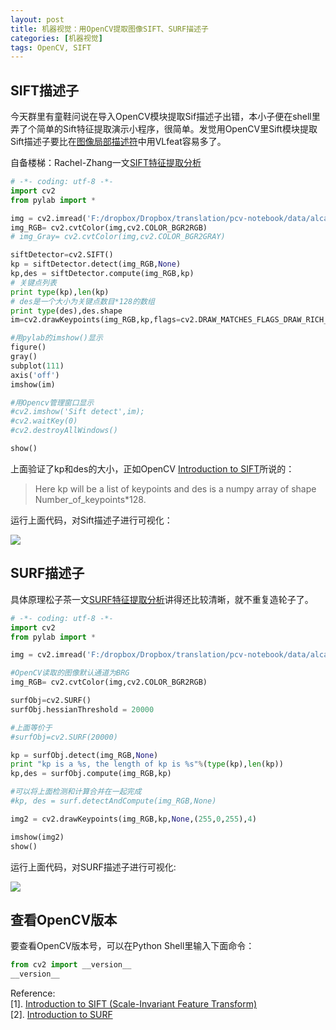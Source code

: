 ```yaml
---
layout: post
title: 机器视觉：用OpenCV提取图像SIFT、SURF描述子
categories: [机器视觉]
tags: OpenCV, SIFT
---
```


## SIFT描述子

今天群里有童鞋问说在导入OpenCV模块提取Sif描述子出错，本小子便在shell里弄了个简单的Sift特征提取演示小程序，很简单。发觉用OpenCV里Sift模块提取Sift描述子要比在[图像局部描述符](http://yuanyong.org/pcvwithpython/chapter2.html)中用VLfeat容易多了。

自备楼梯：Rachel-Zhang一文[SIFT特征提取分析](http://blog.csdn.net/abcjennifer/article/details/7639681)

```python
# -*- coding: utf-8 -*-
import cv2
from pylab import *

img = cv2.imread('F:/dropbox/Dropbox/translation/pcv-notebook/data/alcatraz1.jpg')
img_RGB= cv2.cvtColor(img,cv2.COLOR_BGR2RGB)
# img_Gray= cv2.cvtColor(img,cv2.COLOR_BGR2GRAY)

siftDetector=cv2.SIFT()
kp = siftDetector.detect(img_RGB,None)
kp,des = siftDetector.compute(img_RGB,kp)
# 关键点列表
print type(kp),len(kp)
# des是一个大小为关键点数目*128的数组
print type(des),des.shape
im=cv2.drawKeypoints(img_RGB,kp,flags=cv2.DRAW_MATCHES_FLAGS_DRAW_RICH_KEYPOINTS)

#用pylab的imshow()显示
figure()
gray()
subplot(111)
axis('off')
imshow(im)

#用Opencv管理窗口显示
#cv2.imshow('Sift detect',im);
#cv2.waitKey(0)
#cv2.destroyAllWindows()

show()
```

上面验证了kp和des的大小，正如OpenCV [Introduction to SIFT](http://docs.opencv.org/trunk/doc/py_tutorials/py_feature2d/py_sift_intro/py_sift_intro.html)所说的：

> Here kp will be a list of keypoints and des is a numpy array of shape Number_of_keypoints*128.

运行上面代码，对Sift描述子进行可视化：

![](http://yongyuan.name/imgs/posts/opencv_sift.png)

## SURF描述子

具体原理松子茶一文[SURF特征提取分析](http://blog.csdn.net/abcjennifer/article/details/7639681)讲得还比较清晰，就不重复造轮子了。

```python
# -*- coding: utf-8 -*-
import cv2
from pylab import *

img = cv2.imread('F:/dropbox/Dropbox/translation/pcv-notebook/data/alcatraz1.jpg')

#OpenCV读取的图像默认通道为BRG
img_RGB= cv2.cvtColor(img,cv2.COLOR_BGR2RGB)

surfObj=cv2.SURF()
surfObj.hessianThreshold = 20000

#上面等价于
#surfObj=cv2.SURF(20000)

kp = surfObj.detect(img_RGB,None)
print "kp is a %s, the length of kp is %s"%(type(kp),len(kp))
kp,des = surfObj.compute(img_RGB,kp)

#可以将上面检测和计算合并在一起完成
#kp, des = surf.detectAndCompute(img_RGB,None)

img2 = cv2.drawKeypoints(img_RGB,kp,None,(255,0,255),4)

imshow(img2)
show()
```

运行上面代码，对SURF描述子进行可视化:

![](http://yongyuan.name/imgs/posts/opencv_surf.png)

## 查看OpenCV版本
要查看OpenCV版本号，可以在Python Shell里输入下面命令：

```python
from cv2 import __version__
__version__
```

Reference:  
[1]. [Introduction to SIFT (Scale-Invariant Feature Transform)](http://docs.opencv.org/trunk/doc/py_tutorials/py_feature2d/py_sift_intro/py_sift_intro.html)  
[2]. [Introduction to SURF](http://docs.opencv.org/trunk/doc/py_tutorials/py_feature2d/py_surf_intro/py_surf_intro.html)



